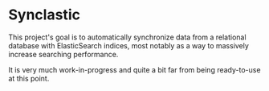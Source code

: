# Synclastic

This project's goal is to automatically synchronize data from a relational database with ElasticSearch indices, most notably as a way to massively increase searching performance.

It is very much work-in-progress and quite a bit far from being ready-to-use at this point.
